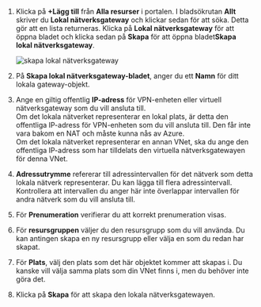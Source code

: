 1. Klicka på **+Lägg till** från **Alla resurser** i portalen. I bladsökrutan **Allt** skriver du **Lokal nätverksgateway** och klickar sedan för att söka. Detta gör att en lista returneras. Klicka på **Lokal nätverksgateway** för att öppna bladet och klicka sedan på **Skapa** för att öppna bladet**Skapa lokal nätverksgateway**.
   
    ![skapa lokal nätverksgateway](./media/vpn-gateway-add-lng-rm-portal-include/newlng.png)

2. På **Skapa lokal nätverksgateway-bladet**, anger du ett **Namn** för ditt lokala gateway-objekt.
3. Ange en giltig offentlig **IP-adress** för VPN-enheten eller virtuell nätverksgateway som du vill ansluta till.<br>Om det lokala nätverket representerar en lokal plats, är detta den offentliga IP-adress för VPN-enheten som du vill ansluta till. Den får inte vara bakom en NAT och måste kunna nås av Azure.<br>Om det lokala nätverket representerar en annan VNet, ska du ange den offentliga IP-adress som har tilldelats den virtuella nätverksgatewayen för denna VNet.<br>
4. **Adressutrymme** refererar till adressintervallen för det nätverk som detta lokala nätverk representerar. Du kan lägga till flera adressintervall. Kontrollera att intervallen du anger här inte överlappar intervallen för andra nätverk som du vill ansluta till.
5. För **Prenumeration** verifierar du att korrekt prenumeration visas.
6. För **resursgruppen** väljer du den resursgrupp som du vill använda. Du kan antingen skapa en ny resursgrupp eller välja en som du redan har skapat.
7. För **Plats**, välj den plats som det här objektet kommer att skapas i. Du kanske vill välja samma plats som din VNet finns i, men du behöver inte göra det.
8. Klicka på **Skapa** för att skapa den lokala nätverksgatewayen.



<!--HONumber=Jan17_HO3-->


